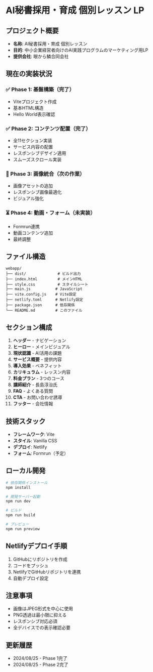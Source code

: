 # AI秘書採用・育成 個別レッスン LP

## プロジェクト概要
- **名称**: AI秘書採用・育成 個別レッスン
- **目的**: 中小企業経営者向けのAI実践プログラムのマーケティング用LP
- **提供会社**: 眼から鱗合同会社

## 現在の実装状況

### ✅ Phase 1: 基盤構築（完了）
- Viteプロジェクト作成
- 基本HTML構造
- Hello World表示確認

### ✅ Phase 2: コンテンツ配置（完了）
- 全11セクション実装
- サービス内容の配置
- レスポンシブデザイン適用
- スムーズスクロール実装

### 🔄 Phase 3: 画像統合（次の作業）
- 画像アセットの追加
- レスポンシブ画像最適化
- ビジュアル強化

### ⏳ Phase 4: 動画・フォーム（未実装）
- Formrun連携
- 動画コンテンツ追加
- 最終調整

## ファイル構造
```
webapp/
├── dist/              # ビルド出力
├── index.html         # メインHTML
├── style.css          # スタイルシート
├── main.js           # JavaScript
├── vite.config.js    # Vite設定
├── netlify.toml      # Netlify設定
├── package.json      # 依存関係
└── README.md         # このファイル
```

## セクション構成
1. **ヘッダー** - ナビゲーション
2. **ヒーロー** - メインビジュアル
3. **現状認識** - AI活用の課題
4. **サービス概要** - 提供内容
5. **導入効果** - ベネフィット
6. **カリキュラム** - レッスン内容
7. **料金プラン** - 3つのコース
8. **講師紹介** - 長島淳治氏
9. **FAQ** - よくある質問
10. **CTA** - お問い合わせ誘導
11. **フッター** - 会社情報

## 技術スタック
- **フレームワーク**: Vite
- **スタイル**: Vanilla CSS
- **デプロイ**: Netlify
- **フォーム**: Formrun（予定）

## ローカル開発
```bash
# 依存関係インストール
npm install

# 開発サーバー起動
npm run dev

# ビルド
npm run build

# プレビュー
npm run preview
```

## Netlifyデプロイ手順
1. GitHubにリポジトリを作成
2. コードをプッシュ
3. NetlifyでGitHubリポジトリを連携
4. 自動デプロイ設定

## 注意事項
- 画像はJPEG形式を中心に使用
- PNG透過は最小限に抑える
- レスポンシブ対応必須
- 全デバイスでの表示確認必要

## 更新履歴
- 2024/08/25 - Phase 1完了
- 2024/08/25 - Phase 2完了